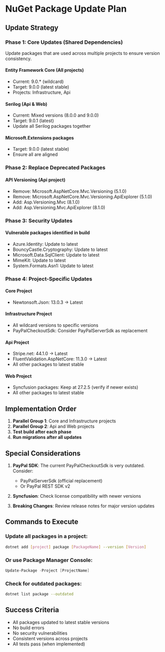# NuGet Package Update Plan

## Update Strategy

### Phase 1: Core Updates (Shared Dependencies)
Update packages that are used across multiple projects to ensure version consistency.

#### Entity Framework Core (All projects)
- Current: 9.0.* (wildcard)
- Target: 9.0.0 (latest stable)
- Projects: Infrastructure, Api

#### Serilog (Api & Web)
- Current: Mixed versions (8.0.0 and 9.0.0)
- Target: 9.0.1 (latest)
- Update all Serilog packages together

#### Microsoft.Extensions packages
- Target: 9.0.0 (latest stable)
- Ensure all are aligned

### Phase 2: Replace Deprecated Packages

#### API Versioning (Api project)
- Remove: Microsoft.AspNetCore.Mvc.Versioning (5.1.0)
- Remove: Microsoft.AspNetCore.Mvc.Versioning.ApiExplorer (5.1.0)
- Add: Asp.Versioning.Mvc (8.1.0)
- Add: Asp.Versioning.Mvc.ApiExplorer (8.1.0)

### Phase 3: Security Updates

#### Vulnerable packages identified in build
- Azure.Identity: Update to latest
- BouncyCastle.Cryptography: Update to latest
- Microsoft.Data.SqlClient: Update to latest
- MimeKit: Update to latest
- System.Formats.Asn1: Update to latest

### Phase 4: Project-Specific Updates

#### Core Project
- Newtonsoft.Json: 13.0.3 → Latest

#### Infrastructure Project
- All wildcard versions to specific versions
- PayPalCheckoutSdk: Consider PayPalServerSdk as replacement

#### Api Project
- Stripe.net: 44.1.0 → Latest
- FluentValidation.AspNetCore: 11.3.0 → Latest
- All other packages to latest stable

#### Web Project
- Syncfusion packages: Keep at 27.2.5 (verify if newer exists)
- All other packages to latest stable

## Implementation Order

1. **Parallel Group 1**: Core and Infrastructure projects
2. **Parallel Group 2**: Api and Web projects
3. **Test build after each phase**
4. **Run migrations after all updates**

## Special Considerations

1. **PayPal SDK**: The current PayPalCheckoutSdk is very outdated. Consider:
   - PayPalServerSdk (official replacement)
   - Or PayPal REST SDK v2

2. **Syncfusion**: Check license compatibility with newer versions

3. **Breaking Changes**: Review release notes for major version updates

## Commands to Execute

### Update all packages in a project:
```bash
dotnet add [project] package [PackageName] --version [Version]
```

### Or use Package Manager Console:
```powershell
Update-Package -Project [ProjectName]
```

### Check for outdated packages:
```bash
dotnet list package --outdated
```

## Success Criteria
- All packages updated to latest stable versions
- No build errors
- No security vulnerabilities
- Consistent versions across projects
- All tests pass (when implemented)